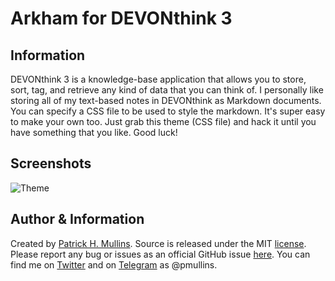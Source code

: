 # Arkham for DEVONthink 3

## Information

DEVONthink 3 is a knowledge-base application that allows you to store, sort, tag, and retrieve any kind of data that you can
think of. I personally like storing all of my text-based notes in DEVONthink as Markdown documents. You can specify a CSS file 
to be used to style the markdown. It's super easy to make your own too. Just grab this theme (CSS file) and hack it until you 
have something that you like. Good luck!

## Screenshots

![Theme](https://github.com/phmullins/themes/tree/master/Themes/DEVONthink/Arkham/theme/theme_arkham_devonthink.jpg)

## Author & Information

Created by [Patrick H. Mullins](http://www.pmullins.net/about). Source is released under the MIT [license](https://github.com/phmullins/themes/blob/master/license.md). Please report any bug or issues as an official GitHub issue [here](https://github.com/phmullins/themes/issues). You can find me on [Twitter](https://twitter.com/phmullins) and on [Telegram](https://telegram.org/) as @pmullins. 

